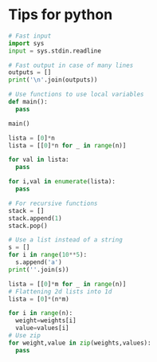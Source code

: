 # Tips for python

```python
# Fast input
import sys
input = sys.stdin.readline
```

```python
# Fast output in case of many lines
outputs = []
print('\n'.join(outputs))
```

```python
# Use functions to use local variables
def main():
  pass

main()
```

```python
lista = [0]*n
lista = [[0]*n for _ in range(n)]
```

```python
for val in lista:
  pass

for i,val in enumerate(lista):
  pass
```

```python
# For recursive functions
stack = []
stack.append(1)
stack.pop()
```

```python
# Use a list instead of a string
s = []
for i in range(10**5):
  s.append('a')
print(''.join(s))
```

```python
lista = [[0]*m for _ in range(n)]
# Flattening 2d lists into 1d
lista = [0]*(n*m)
```

```python
for i in range(n):
  weight=weights[i]
  value=values[i]
# Use zip
for weight,value in zip(weights,values):
  pass
```
